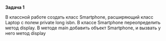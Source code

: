 **Задача 1**

В классной работе создать класс Smartphone, 
расширяющий класс Laptop с полем private long isbn.
В классе Smartphone переопределить метод display. 
В методе main добавить объект Smartphone, и вызвать у него метод 
display